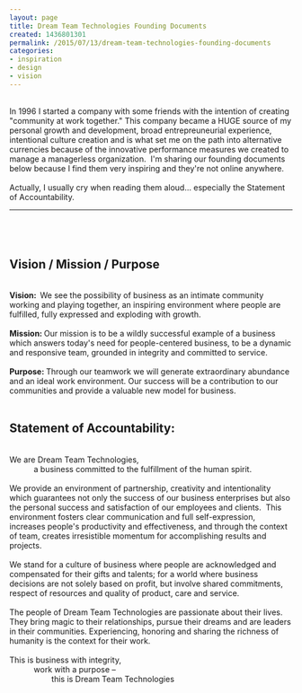 ```yaml
---
layout: page
title: Dream Team Technologies Founding Documents
created: 1436801301
permalink: /2015/07/13/dream-team-technologies-founding-documents
categories:
- inspiration
- design
- vision
---
```

<div>&nbsp;</div><div>In 1996 I started a company with some friends with the intention of creating "community at work together." This company became a HUGE source of my personal growth and development, broad entrepreuneurial experience, intentional culture creation and is what set me on the path into alternative currencies because of the innovative performance measures we created to manage a managerless organization. &nbsp;I'm sharing our founding documents below because I find them very inspiring and they're not online anywhere. &nbsp;</div><div>&nbsp;</div><div>Actually, I usually cry when reading them aloud… especially the Statement of Accountability.</div><div><!--break--></div><div><hr><h2>&nbsp;</h2><h2>Vision / Mission / Purpose</h2></div><div>&nbsp;</div><div><strong>Vision: &nbsp;</strong>We see the possibility of business as an intimate community working and playing together, an inspiring environment where people are fulfilled, fully expressed and exploding with growth.</div><div>&nbsp;</div><div><strong>Mission: </strong>Our mission is to be a wildly successful example of a business which answers today's need for people-centered business, to be a dynamic and responsive team, grounded in integrity and committed to service.</div><div>&nbsp;</div><div><strong>Purpose: </strong>Through our teamwork we will generate extraordinary abundance and an ideal work environment. Our success will be a contribution to our communities and provide a valuable new model for business.</div><div>&nbsp;</div><h2>Statement of Accountability:</h2><div>&nbsp;</div><div>We are Dream Team Technologies,</div><div>&nbsp; &nbsp; &nbsp; &nbsp; &nbsp; <span class="Apple-tab-span" style="white-space:pre"> </span>a business committed to the fulfillment of the human spirit.</div><div>&nbsp;</div><div>We provide an environment of partnership, creativity and intentionality which guarantees not only the success of our business enterprises but also the personal success and satisfaction of our employees and clients. &nbsp;This environment fosters clear communication and full self-expression, increases people's productivity and effectiveness, and through the context of team, creates irresistible momentum for accomplishing results and projects.</div><div>&nbsp;</div><div>We stand for a culture of business where people are acknowledged and compensated for their gifts and talents; for a world where business decisions are not solely based on profit, but involve shared commitments, respect of resources and quality of product, care and service.</div><div>&nbsp;</div><div>The people of Dream Team Technologies are passionate about their lives. They bring magic to their relationships, pursue their dreams and are leaders in their communities. Experiencing, honoring and sharing the richness of humanity is the context for their work.</div><div>&nbsp;</div><div>This is business with integrity,</div><div>&nbsp; &nbsp; &nbsp; &nbsp; &nbsp; &nbsp;work with a purpose –</div><div>&nbsp; &nbsp; &nbsp; &nbsp; &nbsp; &nbsp; &nbsp; &nbsp; &nbsp;&nbsp;<span class="Apple-tab-span" style="white-space:pre"> </span>this is Dream Team Technologies</div>
